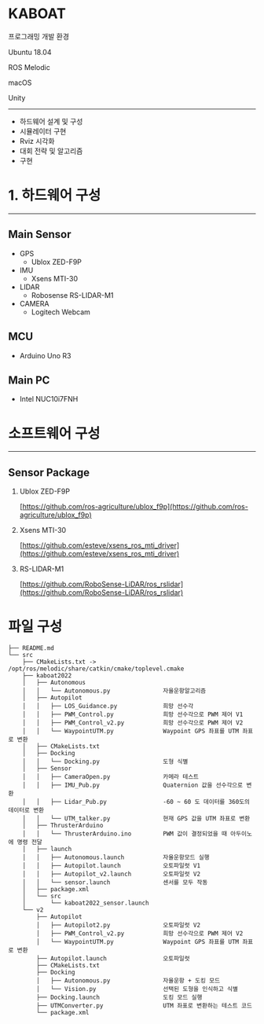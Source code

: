 # KABOAT

프로그래밍 개발 환경

Ubuntu 18.04

ROS Melodic

macOS

Unity

---

-   하드웨어 설계 및 구성
-   시뮬레이터 구현
-   Rviz 시각화
-   대회 전략 및 알고리즘
-   구현

# 1. 하드웨어 구성

---

## Main Sensor

-   GPS
    -   Ublox ZED-F9P
-   IMU
    -   Xsens MTI-30
-   LIDAR
    -   Robosense RS-LIDAR-M1
-   CAMERA
    -   Logitech Webcam

## MCU

-   Arduino Uno R3

## Main PC

-   Intel NUC10i7FNH

# 소프트웨어 구성

---

## Sensor Package

1. Ublox ZED-F9P

    [https://github.com/ros-agriculture/ublox_f9p](https://github.com/ros-agriculture/ublox_f9p)

2. Xsens MTI-30

    [https://github.com/esteve/xsens_ros_mti_driver](https://github.com/esteve/xsens_ros_mti_driver)

3. RS-LIDAR-M1

    [https://github.com/RoboSense-LiDAR/ros_rslidar](https://github.com/RoboSense-LiDAR/ros_rslidar)

# 파일 구성

```
├── README.md
└── src
    ├── CMakeLists.txt -> /opt/ros/melodic/share/catkin/cmake/toplevel.cmake
    ├── kaboat2022
    │   ├── Autonomous
    │   │   └── Autonomous.py               자율운항알고리즘
    │   ├── Autopilot
    │   │   ├── LOS_Guidance.py             희망 선수각
    │   │   ├── PWM_Control.py              희망 선수각으로 PWM 제어 V1
    │   │   ├── PWM_Control_v2.py           희망 선수각으로 PWM 제어 V2
    │   │   └── WaypointUTM.py              Waypoint GPS 좌표를 UTM 좌표로 변환
    │   ├── CMakeLists.txt
    │   ├── Docking
    │   │   └── Docking.py                  도형 식별
    │   ├── Sensor
    │   │   ├── CameraOpen.py               카메라 테스트
    │   │   ├── IMU_Pub.py                  Quaternion 값을 선수각으로 변환
    │   │   ├── Lidar_Pub.py                -60 ~ 60 도 데이터를 360도의 데이터로 변환
    │   │   └── UTM_talker.py               현재 GPS 값을 UTM 좌표로 변환
    │   ├── ThrusterArduino
    │   │   └── ThrusterArduino.ino         PWM 값이 결정되었을 때 아두이노에 명령 전달
    │   ├── launch
    │   │   ├── Autonomous.launch           자율운항모드 실행
    │   │   ├── Autopilot.launch            오토파일럿 V1
    │   │   ├── Autopilot_v2.launch         오토파일럿 V2
    │   │   └── sensor.launch               센서를 모두 작동
    │   ├── package.xml
    │   └── src
    │       └── kaboat2022_sensor.launch
    └── v2
        ├── Autopilot
        │   ├── Autopilot2.py               오토파일럿 V2
        │   ├── PWM_Control_v2.py           희망 선수각으로 PWM 제어 V2
        │   └── WaypointUTM.py              Waypoint GPS 좌표를 UTM 좌표로 변환
        ├── Autopilot.launch                오토파일럿
        ├── CMakeLists.txt
        ├── Docking
        │   ├── Autonomous.py               자율운항 + 도킹 모드
        │   └── Vision.py                   선택된 도형을 인식하고 식별
        ├── Docking.launch                  도킹 모드 실행
        ├── UTMConverter.py                 UTM 좌표로 변환하는 테스트 코드
        └── package.xml
```
